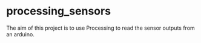 # processing_sensors

The aim of this project is to use Processing to read the sensor outputs from an arduino.
